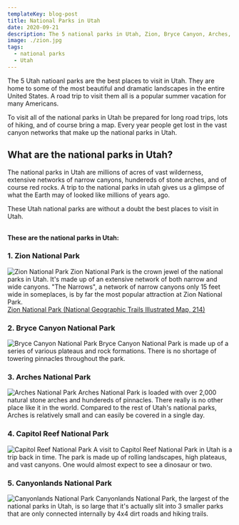 ```yaml
---
templateKey: blog-post
title: National Parks in Utah
date: 2020-09-21
description: The 5 national parks in Utah, Zion, Bryce Canyon, Arches, Capitol Reef, and Canyonlands.
image: ./zion.jpg
tags:
  - national parks
  - Utah
---
```

The 5 Utah natioanl parks are the best places to visit in Utah. They are home to some of the most beautiful and dramatic landscapes in the entire United States. A road trip to visit them all is a popular summer vacation for many Americans.

To visit all of the national parks in Utah be prepared for long road trips, lots of hiking, and of course bring a map. Every year people get lost in the vast canyon networks that make up the national parks in Utah.

## What are the national parks in Utah?
The national parks in Utah are millions of acres of vast wilderness, extensive networks of narrow canyons, hundereds of stone arches, and of course red rocks. A trip to the national parks in utah gives us a glimpse of what the Earth may of looked like millions of years ago.

These Utah national parks are without a doubt the best places to visit in Utah.

\
**These are the national parks in Utah:**

### 1. Zion National Park
![Zion National Park](./zion.jpg)
Zion National Park is the crown jewel of the national parks in Utah. It's made up of an extensive network of both narrow and wide canyons. "The Narrows", a network of narrow canyons only 15 feet wide in someplaces, is by far the most popular attraction at Zion National Park.
<br/>
<a target="_blank" href="https://www.amazon.com/gp/product/1566952972/ref=as_li_tl?ie=UTF8&camp=1789&creative=9325&creativeASIN=1566952972&linkCode=as2&tag=epicnationalp-20&linkId=d34ce0933d1cb6440163fa4a6d9eab5b">Zion National Park (National Geographic Trails Illustrated Map, 214)</a><img src="//ir-na.amazon-adsystem.com/e/ir?t=epicnationalp-20&l=am2&o=1&a=1566952972" width="1" height="1" border="0" alt="" style="border:none !important; margin:0px !important;" />

### 2. Bryce Canyon National Park
![Bryce Canyon National Park](./bryce-canyon.jpg)
Bryce Canyon National Park is made up of a series of various plateaus and rock formations. There is no shortage of towering pinnacles throughout the park.

### 3. Arches National Park
![Arches National Park](./arches.jpg)
Arches National Park is loaded with over 2,000 natural stone arches and hundereds of pinnacles. There really is no other place like it in the world. Compared to the rest of Utah's national parks, Arches is relatively small and can easily be covered in a single day.

### 4. Capitol Reef National Park
![Capitol Reef National Park](./capitol-reef.jpg)
A visit to Capitol Reef National Park in Utah is a trip back in time. The park is made up of rolling landscapes, high plateaus, and vast canyons. One would almost expect to see a dinosaur or two.

### 5. Canyonlands National Park
![Canyonlands National Park](./canyonlands.jpg)
Canyonlands National Park, the largest of the national parks in Utah, is so large that it's actually slit into 3 smaller parks that are only connected internally by 4x4 dirt roads and hiking trails.
